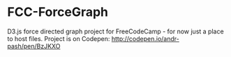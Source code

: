 # FCC-ForceGraph
D3.js force directed graph project for FreeCodeCamp - for now just a place to host files. Project is on Codepen:  http://codepen.io/andr-pash/pen/BzJKXO
